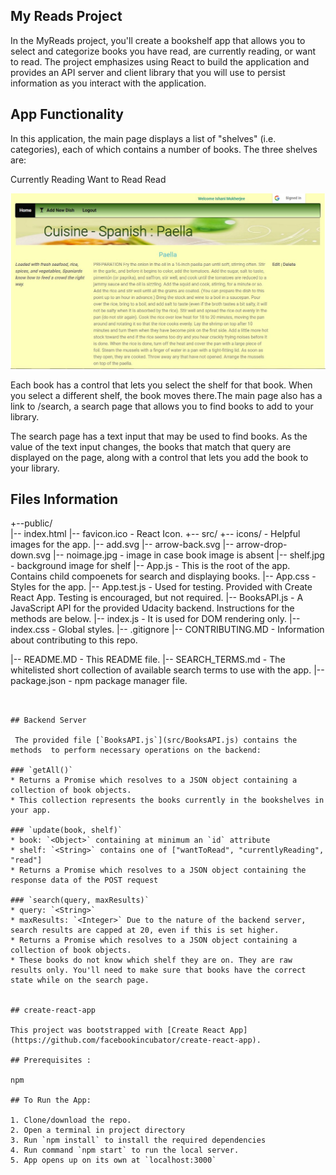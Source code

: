 

## My Reads Project

In the MyReads project, you'll create a bookshelf app that allows you to select and categorize books you have read, are currently reading, or want to read. The project emphasizes using React to build the application and provides an API server and client library that you will use to persist information as you interact with the application.

## App Functionality

In this application, the main page displays a list of "shelves" (i.e. categories), each of which contains a number of books. The three shelves are:

Currently Reading
Want to Read
Read

![alt text](https://github.com/Ishani1989/CuisineWise/blob/master/static/screenshots/DishDescriptionPage.JPG "Dish Description")

Each book has a control that lets you select the shelf for that book. When you select a different shelf, the book moves there.The main page also has a link to /search, a search page that allows you to find books to add to your library.

The search page has a text input that may be used to find books. As the value of the text input changes, the books that match that query are displayed on the page, along with a control that lets you add the book to your library.

## Files Information

+--public/    
 |-- index.html
 |-- favicon.ico - React Icon.
+-- src/
 +-- icons/ - Helpful images for the app.
  |-- add.svg
  |-- arrow-back.svg
  |-- arrow-drop-down.svg
  |-- noimage.jpg - image in case book image is absent
  |-- shelf.jpg - background image for shelf
 |-- App.js - This is the root of the app. Contains child compoenets for search and displaying books.
 |-- App.css - Styles for the app. 
 |-- App.test.js - Used for testing. Provided with Create React App. 
 Testing is encouraged, but not required.
 |-- BooksAPI.js - A JavaScript API for the provided Udacity backend. 
 Instructions for the methods are below.
 |-- index.js -  It is used for DOM rendering only.
 |-- index.css - Global styles.
|-- .gitignore 
|-- CONTRIBUTING.MD - Information about contributing to this repo. 

|-- README.MD - This README file.
|-- SEARCH_TERMS.md - The whitelisted short collection of available search terms 
 to use with the app.
|-- package.json - npm package manager file.
```


## Backend Server

 The provided file [`BooksAPI.js`](src/BooksAPI.js) contains the methods  to perform necessary operations on the backend:

### `getAll()`
* Returns a Promise which resolves to a JSON object containing a collection of book objects.
* This collection represents the books currently in the bookshelves in your app.

### `update(book, shelf)`
* book: `<Object>` containing at minimum an `id` attribute
* shelf: `<String>` contains one of ["wantToRead", "currentlyReading", "read"]  
* Returns a Promise which resolves to a JSON object containing the response data of the POST request

### `search(query, maxResults)`
* query: `<String>`
* maxResults: `<Integer>` Due to the nature of the backend server, search results are capped at 20, even if this is set higher.
* Returns a Promise which resolves to a JSON object containing a collection of book objects.
* These books do not know which shelf they are on. They are raw results only. You'll need to make sure that books have the correct state while on the search page.


## create-react-app

This project was bootstrapped with [Create React App](https://github.com/facebookincubator/create-react-app).

## Prerequisites :

npm

## To Run the App:

1. Clone/download the repo.
2. Open a terminal in project directory
3. Run `npm install` to install the required dependencies
4. Run command `npm start` to run the local server.
5. App opens up on its own at `localhost:3000`